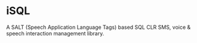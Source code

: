 # iSQL
A SALT (Speech Application Language Tags) based SQL CLR SMS, voice &amp; speech interaction management library.
